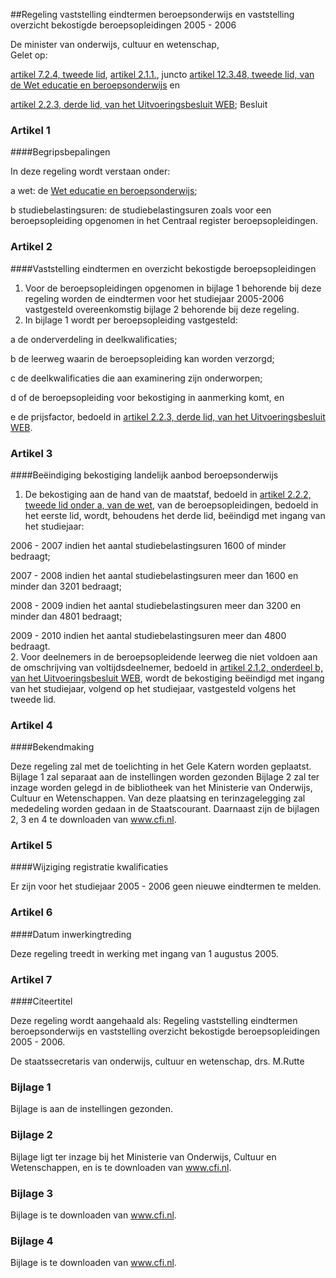 <meta http-equiv='Content-Type' content='text/html; charset=utf-8' />

##Regeling vaststelling eindtermen beroepsonderwijs en vaststelling overzicht bekostigde beroepsopleidingen 2005 - 2006

De minister van onderwijs, cultuur en wetenschap,  
Gelet op:

[artikel 7.2.4, tweede lid](../../../../../../../../../wet/wet/educatie/en/beroepsonderwijs/BWBR0007625/README.md), [artikel 2.1.1.](../../../../../../../../../wet/wet/educatie/en/beroepsonderwijs/BWBR0007625/README.md), juncto [artikel 12.3.48, tweede lid, van de Wet educatie en beroepsonderwijs](../../../../../../../../../wet/wet/educatie/en/beroepsonderwijs/BWBR0007625/README.md) en  

[artikel 2.2.3, derde lid, van het Uitvoeringsbesluit WEB](../../../../../../../../../AMvB/uitvoeringsbesluit/web/BWBR0010646/README.md);     Besluit    

### Artikel  1  

####Begripsbepalingen

In deze regeling wordt verstaan onder: 

a wet: de [Wet educatie en beroepsonderwijs](../../../../../../../../../wet/wet/educatie/en/beroepsonderwijs/BWBR0007625/README.md);  

b studiebelastingsuren: de studiebelastingsuren zoals voor een beroepsopleiding opgenomen in het Centraal register beroepsopleidingen.    

### Artikel  2  

####Vaststelling eindtermen en overzicht bekostigde beroepsopleidingen

1.  Voor de beroepsopleidingen opgenomen in bijlage 1 behorende bij deze regeling worden de eindtermen voor het studiejaar 2005-2006 vastgesteld overeenkomstig bijlage 2 behorende bij deze regeling.   
2.  In bijlage 1 wordt per beroepsopleiding vastgesteld: 

a de onderverdeling in deelkwalificaties;  

b de leerweg waarin de beroepsopleiding kan worden verzorgd;  

c de deelkwalificaties die aan examinering zijn onderworpen;  

d of de beroepsopleiding voor bekostiging in aanmerking komt, en  

e de prijsfactor, bedoeld in [artikel 2.2.3, derde lid, van het Uitvoeringsbesluit WEB](../../../../../../../../../AMvB/uitvoeringsbesluit/web/BWBR0010646/README.md).     

### Artikel  3  

####Beëindiging bekostiging landelijk aanbod beroepsonderwijs

1.  De bekostiging aan de hand van de maatstaf, bedoeld in [artikel 2.2.2, tweede lid onder a, van de wet](../../../../../../../../../wet/wet/educatie/en/beroepsonderwijs/BWBR0007625/README.md), van de beroepsopleidingen, bedoeld in het eerste lid, wordt, behoudens het derde lid, beëindigd met ingang van het studiejaar: 

2006 - 2007 indien het aantal studiebelastingsuren 1600 of minder bedraagt;  

2007 - 2008 indien het aantal studiebelastingsuren meer dan 1600 en minder dan 3201 bedraagt;  

2008 - 2009 indien het aantal studiebelastingsuren meer dan 3200 en minder dan 4801 bedraagt;  

2009 - 2010 indien het aantal studiebelastingsuren meer dan 4800 bedraagt.     
2.  Voor deelnemers in de beroepsopleidende leerweg die niet voldoen aan de omschrijving van voltijdsdeelnemer, bedoeld in [artikel 2.1.2, onderdeel b, van het Uitvoeringsbesluit WEB](../../../../../../../../../AMvB/uitvoeringsbesluit/web/BWBR0010646/README.md), wordt de bekostiging beëindigd met ingang van het studiejaar, volgend op het studiejaar, vastgesteld volgens het tweede lid.   

### Artikel  4  

####Bekendmaking

Deze regeling zal met de toelichting in het Gele Katern worden geplaatst. Bijlage 1 zal separaat aan de instellingen worden gezonden Bijlage 2 zal ter inzage worden gelegd in de bibliotheek van het Ministerie van Onderwijs, Cultuur en Wetenschappen. Van deze plaatsing en terinzagelegging zal mededeling worden gedaan in de Staatscourant. Daarnaast zijn de bijlagen 2, 3 en 4 te downloaden van www.cfi.nl.  

### Artikel  5  

####Wijziging registratie kwalificaties

Er zijn voor het studiejaar 2005 - 2006 geen nieuwe eindtermen te melden.  

### Artikel  6  

####Datum inwerkingtreding

Deze regeling treedt in werking met ingang van 1 augustus 2005.  

### Artikel  7  

####Citeertitel

Deze regeling wordt aangehaald als: Regeling vaststelling eindtermen beroepsonderwijs en vaststelling overzicht bekostigde beroepsopleidingen 2005 - 2006.  

De 
staatssecretaris van onderwijs, cultuur en wetenschap, 
drs. M.Rutte   

### Bijlage  1  

Bijlage is aan de instellingen gezonden.  

### Bijlage  2  

Bijlage ligt ter inzage bij het Ministerie van Onderwijs, Cultuur en Wetenschappen, en is te downloaden van www.cfi.nl.  

### Bijlage  3  

Bijlage is te downloaden van www.cfi.nl.  

### Bijlage  4  

Bijlage is te downloaden van www.cfi.nl.  
